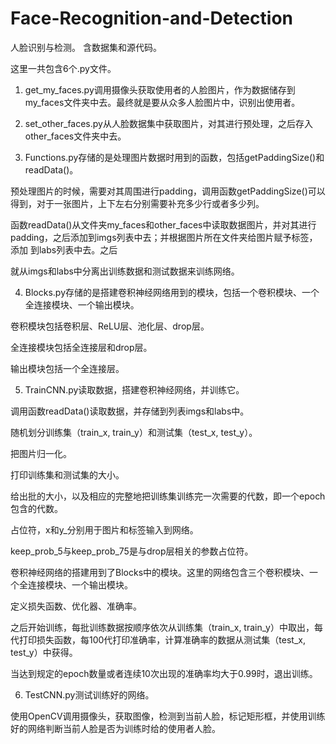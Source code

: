 # Face-Recognition-and-Detection


人脸识别与检测。
含数据集和源代码。


这里一共包含6个.py文件。


1. get_my_faces.py调用摄像头获取使用者的人脸图片，作为数据储存到my_faces文件夹中去。最终就是要从众多人脸图片中，识别出使用者。


2. set_other_faces.py从人脸数据集中获取图片，对其进行预处理，之后存入other_faces文件夹中去。


3. Functions.py存储的是处理图片数据时用到的函数，包括getPaddingSize()和readData()。

  预处理图片的时候，需要对其周围进行padding，调用函数getPaddingSize()可以得到，对于一张图片，上下左右分别需要补充多少行或者多少列。

  函数readData()从文件夹my_faces和other_faces中读取数据图片，并对其进行padding，之后添加到imgs列表中去；并根据图片所在文件夹给图片赋予标签，添加   到labs列表中去。之后

  就从imgs和labs中分离出训练数据和测试数据来训练网络。


4. Blocks.py存储的是搭建卷积神经网络用到的模块，包括一个卷积模块、一个全连接模块、一个输出模块。

  卷积模块包括卷积层、ReLU层、池化层、drop层。

  全连接模块包括全连接层和drop层。

  输出模块包括一个全连接层。


5. TrainCNN.py读取数据，搭建卷积神经网络，并训练它。

  调用函数readData()读取数据，并存储到列表imgs和labs中。

  随机划分训练集（train_x, train_y）和测试集（test_x, test_y）。

  把图片归一化。

  打印训练集和测试集的大小。

  给出批的大小，以及相应的完整地把训练集训练完一次需要的代数，即一个epoch包含的代数。

  占位符，x和y_分别用于图片和标签输入到网络。

  keep_prob_5与keep_prob_75是与drop层相关的参数占位符。

  卷积神经网络的搭建用到了Blocks中的模块。这里的网络包含三个卷积模块、一个全连接模块、一个输出模块。

  定义损失函数、优化器、准确率。

  之后开始训练，每批训练数据按顺序依次从训练集（train_x, train_y）中取出，每代打印损失函数，每100代打印准确率，计算准确率的数据从测试集（test_x, test_y）中获得。

  当达到规定的epoch数量或者连续10次出现的准确率均大于0.99时，退出训练。


6. TestCNN.py测试训练好的网络。

  使用OpenCV调用摄像头，获取图像，检测到当前人脸，标记矩形框，并使用训练好的网络判断当前人脸是否为训练时给的使用者人脸。





